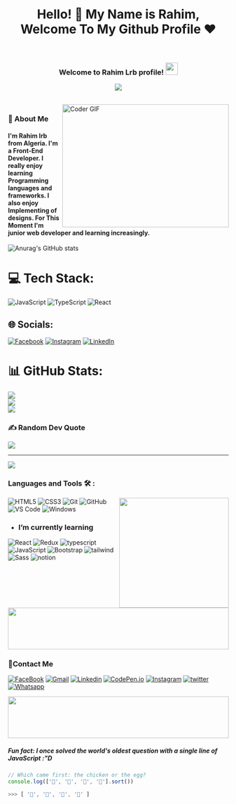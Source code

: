 <h1 align="center">Hello! 👋 <!-- <img src="https://raw.githubusercontent.com/MartinHeinz/MartinHeinz/master/wave.gif" width="25px"> --> My Name is Rahim, Welcome To My Github Profile ♥</h1>

<br>

<h3 align="center">
  Welcome to Rahim Lrb profile!
  <img src="https://media.giphy.com/media/hvRJCLFzcasrR4ia7z/giphy.gif" width="28">
</h3>


<p align="center">
  <a href="https://github.com/DenverCoder1/readme-typing-svg"><img src="https://readme-typing-svg.herokuapp.com/?lines=Front-end%20web%20developer;Always%20learning%20new%20things&font=Fira%20Code&center=true&width=440&height=45&color=f75c7e&vCenter=true&size=22"></a>
</p> 


<br/>

<img align="right" src="https://media.giphy.com/media/SWoSkN6DxTszqIKEqv/giphy.gif" alt="Coder GIF" width="380" height="280">

<h3>🚀 About Me</h3> 
<h4> I'm Rahim lrb from Algeria. I'm a Front-End Developer. I really enjoy learning Programming languages and frameworks.  I also enjoy Implementing of designs. For This Moment I'm junior web developer and learning increasingly. </h4>




![Anurag's GitHub stats](https://github-readme-stats.vercel.app/api?username=Rahim-lrb&show_icons=true&theme=radical)


# 💻 Tech Stack:
![JavaScript](https://img.shields.io/badge/javascript-%23323330.svg?style=for-the-badge&logo=javascript&logoColor=%23F7DF1E) ![TypeScript](https://img.shields.io/badge/typescript-%23007ACC.svg?style=for-the-badge&logo=typescript&logoColor=white) ![React](https://img.shields.io/badge/react-%2320232a.svg?style=for-the-badge&logo=react&logoColor=%2361DAFB)


## 🌐 Socials:
[![Facebook](https://img.shields.io/badge/Facebook-%231877F2.svg?logo=Facebook&logoColor=white)](https://facebook.com/rahim) [![Instagram](https://img.shields.io/badge/Instagram-%23E4405F.svg?logo=Instagram&logoColor=white)](https://instagram.com/rahim) [![LinkedIn](https://img.shields.io/badge/LinkedIn-%230077B5.svg?logo=linkedin&logoColor=white)](https://linkedin.com/in/ragim) 

# 📊 GitHub Stats:
![](https://github-readme-stats.vercel.app/api?username=Rahim-lrb&theme=dark&hide_border=false&include_all_commits=true&count_private=true)<br/>
![](https://github-readme-streak-stats.herokuapp.com/?user=Rahim-lrb&theme=dark&hide_border=false)<br/>
![](https://github-readme-stats.vercel.app/api/top-langs/?username=Rahim-lrb&theme=dark&hide_border=false&include_all_commits=true&count_private=true&layout=compact)


### ✍️ Random Dev Quote
![](https://quotes-github-readme.vercel.app/api?type=horizontal&theme=radical)

---
[![](https://visitcount.itsvg.in/api?id=Rahim-lrb&icon=0&color=0)](https://visitcount.itsvg.in)

<!-- Proudly created with GPRM ( https://gprm.itsvg.in ) -->





### Languages and Tools 🛠 : 
<img width="250" align="right" src="https://c.tenor.com/_DOBjnGspYAAAAAM/code-coding.gif">

![HTML5](https://img.shields.io/badge/-HTML5-%23E44D27?style=flat-square&logo=html5&logoColor=ffffff)
![CSS3](https://img.shields.io/badge/-CSS3-%231572B6?style=flat-square&logo=css3)
![Git](https://img.shields.io/badge/-Git-%23F05032?style=flat-square&logo=git&logoColor=%23ffffff)
![GitHub](https://img.shields.io/badge/-GitHub-181717?style=flat-square&logo=github)
![VS Code](http://img.shields.io/badge/-VS%20Code-007ACC?style=flat-square&logo=visual-studio-code&logoColor=ffffff)
![Windows](http://img.shields.io/badge/-Windows-0078D6?style=flat-square&logo=windows&logoColor=ffffff)



- ### I’m currently learning 
![React](https://img.shields.io/badge/-React-%23282C34?style=flat-square&logo=react)
![Redux](https://img.shields.io/badge/-redux-7348b6?style=flat-square&logo=redux&logoColor=ffffff)
![typescript](https://img.shields.io/badge/-typescript-2e72bc?style=flat-square&logo=typescript&logoColor=ffffff)
![JavaScript](https://img.shields.io/badge/-JavaScript-black?style=flat-square&logo=javascript)
![Bootstrap](https://img.shields.io/badge/-Bootstrap-563D7C?style=flat-square&logo=Bootstrap)
![tailwind](https://img.shields.io/badge/-tailwindcss-15b4c1?style=flat-square&logo=tailwindcss&logoColor=ffffff)
![Sass](https://img.shields.io/badge/-Sass-%23CC6699?style=flat-square&logo=sass&logoColor=ffffff)
![notion](https://img.shields.io/badge/-notion-fff?style=flat-square&logo=notion&logoColor=000)


<img src="https://github.com/Govindv7555/Govindv7555/blob/main/49e76e0596857673c5c80c85b84394c1.gif" width=100% height=95px>

 ### 🔗Contact Me
[![FaceBook](https://img.shields.io/badge/Facebook-1877F2?style=for-the-badge&logo=facebook&logoColor=white)](https://www.facebook.com/Omar.ElShiref.programmer/)
[![Gmail](https://img.shields.io/badge/Gmail-D14836?style=for-the-badge&logo=gmail&logoColor=white&link=mailto:omarabdou2002@gmail.com)](mailto:omarabdou2002@gmail.com)
[![Linkedin](https://img.shields.io/badge/LinkedIn-0077B5?style=for-the-badge&logo=linkedin&logoColor=white)](https://www.linkedin.com/in/omar-el-shiref-00b04b257/)
[![CodePen.io](https://img.shields.io/badge/Codepen-000000?style=for-the-badge&logo=codepen&logoColor=white)](https://codepen.io/omar-el-shiref)
[![Instagram](https://img.shields.io/badge/Instagram-E4405F?style=for-the-badge&logo=instagram&logoColor=white)](https://www.instagram.com/omar_elshiref_programmer/)
[![twitter](https://img.shields.io/badge/Twitter-1DA1F2?style=for-the-badge&logo=twitter&logoColor=white)](https://twitter.com/OmarElshirefpro)
[![Whatsapp](https://img.shields.io/badge/-Whatsapp-075e54?style=for-the-badge&logo=Whatsapp&logoColor=white)](https://www.whatsapp.com/)

<!-- ### 🔗Contact Me
[![FaceBook](https://img.shields.io/badge/FaceBook-385490?style=for-the-badge&logo=FaceBook&logoColor=white)](https://www.facebook.com/Omar.ElShiref.programmer/)
[![Gmail](https://img.shields.io/badge/-Gmail-c14438?style=flat-square&logo=Gmail&logoColor=white&link=mailto:omarabdou2002@gmail.com)](mailto:omarabdou2002@gmail.com)
[![Linkedin Badge](https://img.shields.io/badge/-LinkedIn-blue?style=flat-square&logo=Linkedin&logoColor=white&link=https://www.linkedin.com/in/omar-el-shiref-00b04b257/)](https://www.linkedin.com/in/omar-el-shiref-00b04b257/)
[![CodePen.io](https://img.shields.io/badge/CodePen.io-000?style=for-the-badge&logo=CodePen&logoColor=white&target=_blank)](https://codepen.io)
<a href="https://www.instagram.com/omar_elshiref_programmer/" alt="Instagram"><img src="https://img.shields.io/badge/-Instagram-E4405F?style=flat-square&logo=instagram&logoColor=white" /></a>
<a href="https://twitter.com/OmarElshirefpro" target="_blank"><img src="https://img.shields.io/badge/-Twitter-1ca0f1?style=flat-square&labelColor=1ca0f1&logo=twitter&logoColor=white" alt="Twitter"></a>
[![Whatsapp](https://img.shields.io/badge/-Whatsapp-075e54?style=for-the-badge&logo=Whatsapp&logoColor=white)](https://api.whatsapp.com/) -->


<!-- ### 🔗 Links
[![CodePen.io](https://img.shields.io/badge/CodePen.io-000?style=for-the-badge&logo=CodePen&logoColor=white&target=_blank)](https://codepen.io)
[![FaceBook](https://img.shields.io/badge/FaceBook-385490?style=for-the-badge&logo=FaceBook&logoColor=white)](https://www.facebook.com/Omar.ElShiref.programmer/)
[![linkedin](https://img.shields.io/badge/linkedin-0a66c2?style=for-the-badge&logo=linkedin&logoColor=white)](https://www.linkedin.com/in/omar-el-shiref-00b04b257/)
[![twitter](https://img.shields.io/badge/twitter-1DA1F2?style=for-the-badge&logo=twitter&logoColor=white)](https://twitter.com/OmarElshirefpro)
[![Instagram](https://img.shields.io/badge/-Instagram-C13584?style=for-the-badge&logo=Instagram&logoColor=white)](https://www.instagram.com/omar_elshiref_programmer/)
[![Whatsapp](https://img.shields.io/badge/-Whatsapp-075e54?style=for-the-badge&logo=Whatsapp&logoColor=white)](https://api.whatsapp.com/)
<a href="mailto:omarabdou2002@gmail.com"><img  src="https://img.shields.io/badge/Gmail-D14836?style=for-the-badge&logo=gmail&logoColor=white"></a> -->

 <img src="https://github.com/Govindv7555/Govindv7555/blob/main/49e76e0596857673c5c80c85b84394c1.gif" width=100% height=95px>

<!-- ### Stats

[![Top Langs](https://github-readme-stats.vercel.app/api/top-langs/?username=AmrSayed74&layout=compact)](https://github.com/anuraghazra/github-readme-stats)

---

<br/>
-->
##### Fun fact: I once solved the world's oldest question with a single line of JavaScript  :"D


```javascript
// Which came first: the chicken or the egg?
console.log(['🥚', '🐣', '🐥', '🐔'].sort())

>>> [ '🐔', '🐣', '🐥', '🥚' ]
```
